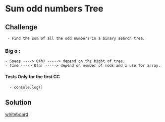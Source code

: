 #  Sum odd numbers Tree


## Challenge
     
     - Find the sum of all the odd numbers in a binary search tree. 

### Big o :

    - Space ----> O(h) -----> depend on the hight of tree.   
    - Time ----> O(n) -----> depend on number of nods and i use for array.        

#### Tests Only for the first CC
      
      - console.log()
   
       
## Solution

[whiteboard]()